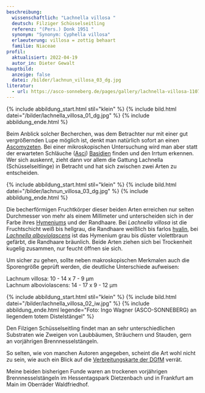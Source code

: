 ```yaml
---
beschreibung:
  wissenschaftlich: "Lachnella villosa "
  deutsch: Filziger Schüsselseitling
  referenz: "(Pers.) Donk 1951 "
  synonym: "Synonym: Cyphella villosa"
  erlaeuterung: villosa = zottig behaart
  familie: Niaceae
profil:
  aktualisiert: 2022-04-19
  autor_in: Dieter Gewalt
hauptbild:
  anzeige: false
  datei: /bilder/lachnun_villosa_03_dg.jpg
literatur:
  - url: https://asco-sonneberg.de/pages/gallery/lachnella-villosa-110703-01xs21191.php
---
```

{% include abbildung_start.html stil="klein" %}
{% include bild.html datei="/bilder/lachnella_villosa_01_dg.jpg" %}
{% include abbildung_ende.html %}

Beim Anblick solcher Becherchen, was dem Betrachter nur mit einer gut vergrößernden Lupe möglich ist, denkt man natürlich sofort an einen [Ascomyzeten](Ascomyzeten "Glossar"). Bei einer mikroskopischen Untersuchung wird man aber statt der erwarteten Schläuche ([Asci](Asci "Glossar")) [Basidien](Basidien "Glossar") finden und den Irrtum erkennen. Wer sich auskennt, zieht dann vor allem die Gattung Lachnella (Schüsselseitlinge) in Betracht und hat sich zwischen zwei Arten zu entscheiden.

{% include abbildung_start.html stil="klein" %}
{% include bild.html datei="/bilder/lachnun_villosa_03_dg.jpg" %}
{% include abbildung_ende.html %}

Die becherförmigen Fruchtkörper dieser beiden Arten erreichen nur selten Durchmesser von mehr als einem Millimeter und unterscheiden sich in der Farbe ihres [Hymeniums](Hymenium "Glossar") und der Randhaare. Bei *Lachnella villosa* ist die Fruchtschicht weiß bis hellgrau, die Randhaare weißlich bis farlos [hyalin](hyalin "Glossar"), bei *[Lachnella alboviolascens](/pilze/lachnella-alboviolascens-weißvioletter-schüsselseitling)* ist das Hymenium grau bis düster violettbraun gefärbt, die Randhaare bräunlich. Beide Arten ziehen sich bei Trockenheit kugelig zusammen, nur feucht öffnen sie sich.

Um sicher zu gehen, sollte neben makroskopischen Merkmalen auch die Sporengröße geprüft werden, die deutliche Unterschiede aufweisen:

Lachnum villosa: 10 - 14 x 7 - 9 µm\
Lachnum alboviolascens: 14 - 17 x 9 - 12 µm

{% include abbildung_start.html stil="klein" %}
{% include bild.html datei="/bilder/lachnella_villosa_02_iw.jpg" %}
{% include abbildung_ende.html legende="Foto: Ingo Wagner (ASCO-SONNEBERG)    an liegendem totem Distelstängel" %}

Den Filzigen Schüsselseitling findet man an sehr unterschiedlichen Substraten wie Zweigen von Laubbäumen, Sträuchern und Stauden, gern an vorjährigen Brennnesselstängeln. 

So selten, wie von manchen Autoren angegeben, scheint die Art wohl nicht zu sein, wie auch ein Blick auf die [Verbreitungskarte der DGfM](http://www.pilze-deutschland.de/organismen/lachnella-villosa-pers-fr-gillet-1881) verrät.

Meine beiden bisherigen Funde waren an trockenen vorjährigen Brennnesselstängeln im Hessentagspark Dietzenbach und in Frankfurt am Main im Oberräder Waldfriedhof.
